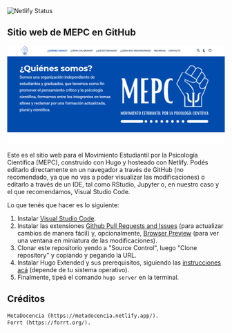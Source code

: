 <img src="https://camo.githubusercontent.com/af41a9d160332897feb22f75ecfc78bd6dd2a42b25be6c7ff72aeccd117bdde8/68747470733a2f2f6170692e6e65746c6966792e636f6d2f6170692f76312f6261646765732f36383436346338382d333663362d346265382d626338622d3839366262643237626636392f6465706c6f792d737461747573" alt="Netlify Status" data-canonical-src="https://api.netlify.com/api/v1/badges/68464c88-36c6-4be8-bc8b-896bbd27bf69/deploy-status" style="max-width:100%;">

## Sitio web de MEPC en GitHub

[![Website Thumbnail](thumbnail.png)](http://mepc.netlify.app)

Este es el sitio web para el Movimiento Estudiantil por la Psicología Científica (MEPC), construido con Hugo y hosteado con Netlify. Podés editarlo directamente en un navegador a través de GitHub (no recomendado, ya que no vas a poder visualizar las modificaciones) o editarlo a través de un IDE, tal como RStudio, Jupyter o, en nuestro caso y el que recomendamos, Visual Studio Code.

Lo que tenés que hacer es lo siguiente:
1. Instalar [Visual Studio Code](https://code.visualstudio.com/download).
2. Instalar las extensiones [Github Pull Requests and Issues](https://marketplace.visualstudio.com/items?itemName=GitHub.vscode-pull-request-github) (para actualizar cambios de manera fácil) y, opcionalmente, [Browser Preview](https://marketplace.visualstudio.com/items?itemName=auchenberg.vscode-browser-preview) (para ver una ventana en miniatura de las modificaciones).
3. Clonar este repositorio yendo a "Source Control", luego "Clone repository" y copiando y pegando la URL. 
4. Instalar Hugo Extended y sus prerequisitos, siguiendo las [instrucciones acá](https://wowchemy.com/docs/install-locally/#prerequisites) (depende de tu sistema operativo).
5. Finalmente, tipeá el comando ```hugo server``` en la terminal.

## Créditos
```
MetaDocencia (https://metadocencia.netlify.app/).
Forrt (https://forrt.org/).
```
